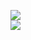 [![](https://img.shields.io/badge/Made%20With-Github%20Spray-lightgrey.svg?style=for-the-badge&logo=github)](https://github.com/Annihil/github-spray#5370)  
[![](https://i.imgur.com/2DrTn0Z.gif)](https://github.com/Annihil/github-spray)